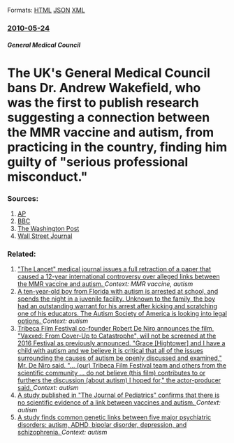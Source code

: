 
Formats: [HTML](/news/2010/05/24/the-uk-s-general-medical-council-bans-dr-andrew-wakefield-who-was-the-first-to-publish-research-suggesting-a-connection-between-the-mmr-va.html)  [JSON](/news/2010/05/24/the-uk-s-general-medical-council-bans-dr-andrew-wakefield-who-was-the-first-to-publish-research-suggesting-a-connection-between-the-mmr-va.json)  [XML](/news/2010/05/24/the-uk-s-general-medical-council-bans-dr-andrew-wakefield-who-was-the-first-to-publish-research-suggesting-a-connection-between-the-mmr-va.xml)  

### [2010-05-24](/news/2010/05/24/index.md)

##### General Medical Council
# The UK's General Medical Council bans Dr. Andrew Wakefield, who was the first to publish research suggesting a connection between the MMR vaccine and autism, from practicing in the country, finding him guilty of "serious professional misconduct." 




### Sources:

1. [AP](http://www.google.com/hostednews/ap/article/ALeqM5ikJETNVBSJw_7bjEVDbFBwncE0EAD9FT78D00)
2. [BBC](http://news.bbc.co.uk/2/hi/health/8700611.stm)
3. [The Washington Post](https://www.washingtonpost.com/wp-dyn/content/article/2010/05/24/AR2010052400563.html)
4. [Wall Street Journal](http://online.wsj.com/article/SB10001424052748704113504575263994195318772.html?mod=rss_Today's_Most_Popular)

### Related:

1. ["The Lancet" medical journal issues a full retraction of a paper that caused a 12-year international controversy over alleged links between the MMR vaccine and autism. ](/news/2010/02/2/the-lancet-medical-journal-issues-a-full-retraction-of-a-paper-that-caused-a-12-year-international-controversy-over-alleged-links-between.md) _Context: MMR vaccine, autism_
2. [A ten-year-old boy from Florida with autism is arrested at school, and spends the night in a juvenile facility. Unknown to the family, the boy had an outstanding warrant for his arrest after kicking and scratching one of his educators. The Autism Society of America is looking into legal options. ](/news/2017/04/20/a-ten-year-old-boy-from-florida-with-autism-is-arrested-at-school-and-spends-the-night-in-a-juvenile-facility-unknown-to-the-family-the-b.md) _Context: autism_
3. [Tribeca Film Festival co-founder Robert De Niro announces the film, "Vaxxed: From Cover-Up to Catastrophe", will not be screened at the 2016 Festival as previously announced. "Grace [Hightower] and I have a child with autism and we believe it is critical that all of the issues surrounding the causes of autism be openly discussed and examined," Mr. De Niro said. "... (our) Tribeca Film Festival team and others from the scientific community ... do not believe (this film) contributes to or furthers the discussion (about autism) I hoped for," the actor-producer said. ](/news/2016/03/26/tribeca-film-festival-co-founder-robert-de-niro-announces-the-film-vaxxed-from-cover-up-to-catastrophe-will-not-be-screened-at-the-2016.md) _Context: autism_
4. [A study published in "The Journal of Pediatrics" confirms that there is no scientific evidence of a link between vaccines and autism. ](/news/2013/03/29/a-study-published-in-the-journal-of-pediatrics-confirms-that-there-is-no-scientific-evidence-of-a-link-between-vaccines-and-autism.md) _Context: autism_
5. [A study finds common genetic links between five major psychiatric disorders: autism, ADHD, bipolar disorder, depression, and schizophrenia. ](/news/2013/02/28/a-study-finds-common-genetic-links-between-five-major-psychiatric-disorders-autism-adhd-bipolar-disorder-depression-and-schizophrenia.md) _Context: autism_
